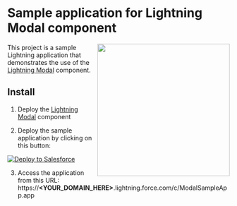 # Sample application for Lightning Modal component

<img src="https://raw.githubusercontent.com/pozil/sfdc-ui-modal/master/screenshots/example-app.png" width="300" align="right"/>

This project is a sample Lightning application that demonstrates the use of the [Lightning Modal](https://github.com/pozil/sfdc-ui-modal) component.

## Install
1. Deploy the [Lightning Modal](https://github.com/pozil/sfdc-ui-modal) component

2. Deploy the sample application by clicking on this button:
<a href="https://githubsfdeploy.herokuapp.com/app/githubdeploy/pozil/sfdc-ui-modal-sample">
  <img alt="Deploy to Salesforce"
       src="https://raw.githubusercontent.com/afawcett/githubsfdeploy/master/src/main/webapp/resources/img/deploy.png">
</a>

3. Access the application from this URL:<br/>
https://<b>&lt;YOUR_DOMAIN_HERE&gt;</b>.lightning.force.com/c/ModalSampleApp.app
